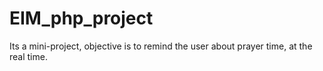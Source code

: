 # EIM_php_project
Its a mini-project, objective is to remind the user about prayer time, at the real time.
